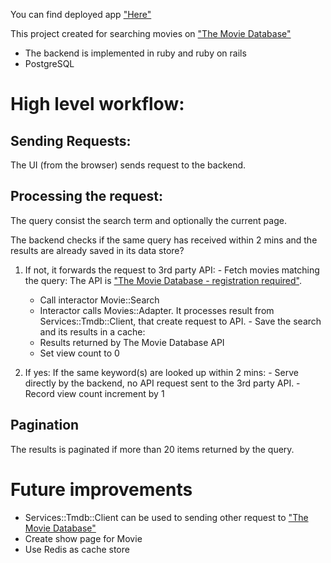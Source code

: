 You can find deployed app ["Here"](https://assessment-search-movie.herokuapp.com/)


This project created for searching movies on ["The Movie Database"](https://developers.themoviedb.org/3/search/search-movies)

- The backend is implemented in ruby and ruby on rails
- PostgreSQL

# High level workflow:

## Sending Requests:
The UI (from the browser) sends request to the backend.

## Processing the request:
The query consist the search term and optionally the current page.

The backend checks if the same query has received within 2 mins and the results are already saved in its data store?

  1. If not, it forwards the request to 3rd party API:
    - Fetch movies matching the query: The API is ["The Movie Database - registration required"](https://developers.themoviedb.org/3/search/search-movies).
      - Call interactor Movie::Search
      - Interactor calls Movies::Adapter. It processes result from Services::Tmdb::Client, that create request to API.
    - Save the search and its results in a cache:
      - Results returned by The Movie Database API
      - Set view count to 0

  2. If yes:
    If the same keyword(s) are looked up within 2 mins:
    - Serve directly by the backend, no API request sent to the 3rd party API.
    - Record view count increment by 1

## Pagination
The results is paginated if more than 20 items returned by the query.

# Future improvements
- Services::Tmdb::Client can be used to sending other request to ["The Movie Database"](https://developers.themoviedb.org/3)
- Create show page for Movie
- Use Redis as cache store
